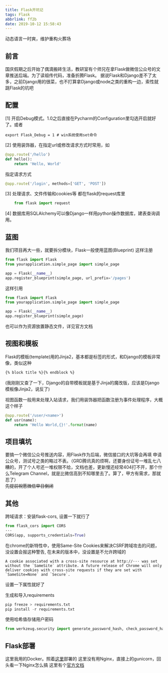```yaml
---
title: Flask开坑记
tags: Flask
abbrlink: ff2b
date: 2019-10-12 15:58:43
---
```

动态语言一时爽，维护重构火葬场
<!--more-->
## 前言

国庆假期之后开始了偶滴搬砖生活，教研室有个师兄在拿Flask做微信公众号的文章推送后端。为了读祖传代码，准备折腾Flask。
据说Flask和Django差不了太多，之前Django用的很菜，也不打算拿Django或node之类的重构一边，索性就跳Flask的坑吧

## 配置

[1] 开启Debug模式。1.0之后直接在Pycharm的Configuration里勾选开启就好了。或者

    export Flask_Debug = 1 # win系统使用set命令

[2] 使用装饰器，在指定url或修改请求方式时常用，如

```python
@app.route('/hello')
def hello():
    return 'Hello, World'
```

指定请求方式

```python
@app.route('/login', methods=['GET', 'POST'])
```

[3] 处理请求、文件传输和cookies等
都在flask的request库里

```python
    from flask import request
```

[4] 数据库用SQLAlchemy可以像Django一样用python操作数据库，建表查询调用。

## 蓝图

我们项目再大一些，就要拆分模块，Flask一般使用蓝图(Blueprint)
这样注册

```python
from flask import Flask
from yourapplication.simple_page import simple_page

app = Flask(__name__)
app.register_blueprint(simple_page, url_prefix='/pages')
```

这样引用

```python
from flask import Flask
from yourapplication.simple_page import simple_page

app = Flask(__name__)
app.register_blueprint(simple_page)
```

也可以作为资源放置静态文件，详见官方文档

## 视图和模板

Flask的模板(template)用的Jinja2，基本都是标签的形式，和Django的模板非常像，类似这种

```html
{% block title %}{% endblock %}
```

(我刚刚又查了一下，Django的自带模板就是基于Jinja的魔改版，应该是Django模板像Jinja2，说反了)

视图函数一般用来处理入站请求，我们用装饰器把函数注册为事件处理程序，大概这个样子

```python
@app.route('/user/<name>')
def usr(name):
    return 'Hello World,{}!'.format(name)
```

## 项目填坑

要搞一个微信公众号推送内容，用Flask作为后端，微信接口的大坑等会再填
申请公众号，测试号之类的略过不表。（GRD腾讯真的烦啊，还要身份证号一堆乱七八糟的，开了个人号还一堆权限不给，文档也差，更新慢还经常404打不开，那个什么Telegram Channel，就是比微信高到不知哪里去了。算了，甲方有需求，那就忍了）  
~~先提前祝愿微信早日倒闭~~

## 其他

跨域请求：安装flask-cors, 设置一下就行了

```Python
from flask_cors import CORS
···
CORS(app, supports_credentials=True)
```

在chrome的新特性中，使用Same-Site Cookies来解决CSRF跨域攻击的问题，没设置会报这种警告, 在未来的版本中，没设置是不允许跨域的

```
A cookie associated with a cross-site resource at http://··· was set without the `SameSite` attribute. A future release of Chrome will only deliver cookies with cross-site requests if they are set with `SameSite=None` and `Secure`.
```

设置一下属性就好了

生成和导入requirements

```python
pip freeze > requirements.txt
pip install -r requirements.txt
```

使用哈希值存储用户密码

```python
from werkzeug.security import generate_password_hash, check_password_hash
```

## Flask部署

这里我用的Docker。照着[这里](https://zhuanlan.zhihu.com/p/78432719)部署的
这里没有用Nginx，直接上的gunicorn，回头看一下Nginx怎么搞
这里有个[官方文档](http://docs.gunicorn.org/en/stable/deploy.html)